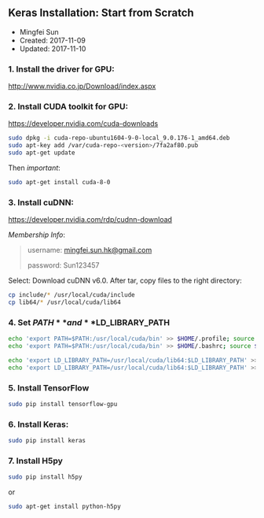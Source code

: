 ## Keras Installation: Start from Scratch

* Mingfei Sun
* Created: 2017-11-09
* Updated: 2017-11-10

### 1. Install the driver for GPU:
http://www.nvidia.co.jp/Download/index.aspx

### 2. Install CUDA toolkit for GPU:
https://developer.nvidia.com/cuda-downloads
``` bash
sudo dpkg -i cuda-repo-ubuntu1604-9-0-local_9.0.176-1_amd64.deb
sudo apt-key add /var/cuda-repo-<version>/7fa2af80.pub
sudo apt-get update
```
Then *important*:
``` bash
sudo apt-get install cuda-8-0
```

### 3. Install cuDNN:
https://developer.nvidia.com/rdp/cudnn-download

*Membership Info*:
> username: mingfei.sun.hk@gmail.com
> 
> password: Sun123457

Select: Download cuDNN v6.0. After tar, copy files to the right directory:
``` bash
cp include/* /usr/local/cuda/include
cp lib64/* /usr/local/cuda/lib64
```

### 4. Set **$PATH** and **$LD_LIBRARY_PATH**
``` bash
echo 'export PATH=$PATH:/usr/local/cuda/bin' >> $HOME/.profile; source $HOME/.profile
echo 'export PATH=$PATH:/usr/local/cuda/bin' >> $HOME/.bashrc; source $HOME/.bashrc

echo 'export LD_LIBRARY_PATH=/usr/local/cuda/lib64:$LD_LIBRARY_PATH' >> ~/.profile; source ~/.profile
echo 'export LD_LIBRARY_PATH=/usr/local/cuda/lib64:$LD_LIBRARY_PATH' >> ~/.bashrc; source ~/.bashrc
```

### 5. Install TensorFlow
``` bash
sudo pip install tensorflow-gpu
```

### 6. Install Keras:
``` bash
sudo pip install keras
```

### 7. Install H5py
``` bash
sudo pip install h5py
```
or
``` bash
sudo apt-get install python-h5py
```
